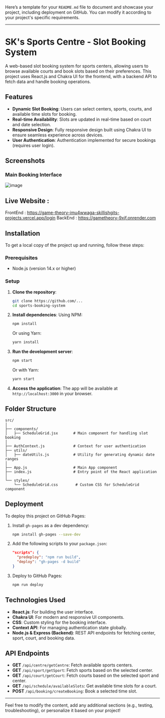 Here’s a template for your `README.md` file to document and showcase your project, including deployment on GitHub. You can modify it according to your project's specific requirements.

---

# SK's Sports Centre - Slot Booking System

A web-based slot booking system for sports centers, allowing users to browse available courts and book slots based on their preferences. This project uses React.js and Chakra UI for the frontend, with a backend API to fetch data and handle booking operations.

## Features

- **Dynamic Slot Booking**: Users can select centers, sports, courts, and available time slots for booking.
- **Real-time Availability**: Slots are updated in real-time based on court and date selection.
- **Responsive Design**: Fully responsive design built using Chakra UI to ensure seamless experience across devices.
- **User Authentication**: Authentication implemented for secure bookings (requires user login).


## Screenshots

### Main Booking Interface
![image](https://github.com/user-attachments/assets/d1edc3f3-a529-4801-a55e-e324182da6fc)

## Live Website :
FrontEnd : https://game-theory-imu4wwaga-skillishgits-projects.vercel.app/login
BackEnd : https://gametheory-9xjf.onrender.com

## Installation

To get a local copy of the project up and running, follow these steps:

### Prerequisites

- Node.js (version 14.x or higher)

### Setup

1. **Clone the repository**:
    ```bash
    git clone https://github.com/...
    cd sports-booking-system
    ```

2. **Install dependencies**:
    Using NPM:
    ```bash
    npm install
    ```
    Or using Yarn:
    ```bash
    yarn install
    ```

3. **Run the development server**:
    ```bash
    npm start
    ```
    Or with Yarn:
    ```bash
    yarn start
    ```


5. **Access the application**:
   The app will be available at `http://localhost:3000` in your browser.

## Folder Structure

```
src/
│
├── components/
│   ├── ScheduleGrid.jsx       # Main component for handling slot booking
│
├── AuthContext.js             # Context for user authentication
├── utils/
│   ├── dateUtils.js           # Utility for generating dynamic date ranges
│
├── App.js                     # Main App component
├── index.js                   # Entry point of the React application
│
└── styles/
    └── ScheduleGrid.css        # Custom CSS for ScheduleGrid component
```

## Deployment

To deploy this project on GitHub Pages:

1. Install `gh-pages` as a dev dependency:
   ```bash
   npm install gh-pages --save-dev
   ```

2. Add the following scripts to your `package.json`:
   ```json
   "scripts": {
     "predeploy": "npm run build",
     "deploy": "gh-pages -d build"
   }
   ```

3. Deploy to GitHub Pages:
   ```bash
   npm run deploy
   ```
## Technologies Used

- **React.js**: For building the user interface.
- **Chakra UI**: For modern and responsive UI components.
- **CSS**: Custom styling for the booking interface.
- **Context API**: For managing authentication state globally.
- **Node.js & Express (Backend)**: REST API endpoints for fetching center, sport, court, and booking data.

## API Endpoints

- **GET** `/api/centre/getCentre`: Fetch available sports centers.
- **GET** `/api/sport/getSport`: Fetch sports based on the selected center.
- **GET** `/api/court/getCourt`: Fetch courts based on the selected sport and center.
- **GET** `/api/schedule/availableSlots`: Get available time slots for a court.
- **POST** `/api/booking/createBooking`: Book a selected time slot.

---

Feel free to modify the content, add any additional sections (e.g., testing, troubleshooting), or personalize it based on your project!
